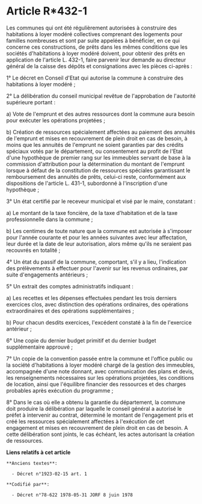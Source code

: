 # Article R*432-1

Les communes qui ont été régulièrement autorisées à construire des habitations à loyer modéré collectives comprenant des
logements pour familles nombreuses et sont par suite appelées à bénéficier, en ce qui concerne ces constructions, de prêts
dans les mêmes conditions que les sociétés d'habitations à loyer modéré doivent, pour obtenir des prêts en application de
l'article L. 432-1, faire parvenir leur demande au directeur général de la caisse des dépôts et consignations avec les pièces
ci-après :

1° Le décret en Conseil d'Etat qui autorise la commune à construire des habitations à loyer modéré ;

2° La délibération du conseil municipal revêtue de l'approbation de l'autorité supérieure portant :

a) Vote de l'emprunt et des autres ressources dont la commune aura besoin pour exécuter les opérations projetées ;

b) Création de ressources spécialement affectées au paiement des annuités de l'emprunt et mises en recouvrement de plein
droit en cas de besoin, à moins que les annuités de l'emprunt ne soient garanties par des crédits spéciaux votés par le
département, ou consentement au profit de l'Etat d'une hypothèque de premier rang sur les immeubles servant de base à la
commission d'attribution pour la détermination du montant de l'emprunt lorsque à défaut de la constitution de ressources
spéciales garantissant le remboursement des annuités de prêts, celui-ci reste, conformément aux dispositions de l'article L.
431-1, subordonné à l'inscription d'une hypothèque ;

3° Un état certifié par le receveur municipal et visé par le maire, constatant :

a) Le montant de la taxe foncière, de la taxe d'habitation et de la taxe professionnelle dans la commune ;

b) Les centimes de toute nature que la commune est autorisée à s'imposer pour l'année courante et pour les années suivantes
avec leur affectation, leur durée et la date de leur autorisation, alors même qu'ils ne seraient pas recouvrés en totalité ;

4° Un état du passif de la commune, comportant, s'il y a lieu, l'indication des prélèvements à effectuer pour l'avenir sur
les revenus ordinaires, par suite d'engagements antérieurs ;

5° Un extrait des comptes administratifs indiquant :

a) Les recettes et les dépenses effectuées pendant les trois derniers exercices clos, avec distinction des opérations
ordinaires, des opérations extraordinaires et des opérations supplémentaires ;

b) Pour chacun desdits exercices, l'excédent constaté à la fin de l'exercice antérieur ;

6° Une copie du dernier budget primitif et du dernier budget supplémentaire approuvé ;

7° Un copie de la convention passée entre la commune et l'office public ou la société d'habitations à loyer modéré chargé de
la gestion des immeubles, accompagnée d'une note donnant, avec communication des plans et devis, les renseignements
nécessaires sur les opérations projetées, les conditions de location, ainsi que l'équilibre financier des ressources et des
charges probables après exécution du programme ;

8° Dans le cas où elle a obtenu la garantie du département, la commune doit produire la délibération par laquelle le conseil
général a autorisé le préfet à intervenir au contrat, déterminé le montant de l'engagement pris et créé les ressources
spécialement affectées à l'exécution de cet engagement et mises en recouvrement de plein droit en cas de besoin. A cette
délibération sont joints, le cas échéant, les actes autorisant la création de ressources.

**Liens relatifs à cet article**

	**Anciens textes**:

	  - Décret n°1923-02-15 art. 1

	**Codifié par**:

	  - Décret n°78-622 1978-05-31 JORF 8 juin 1978
